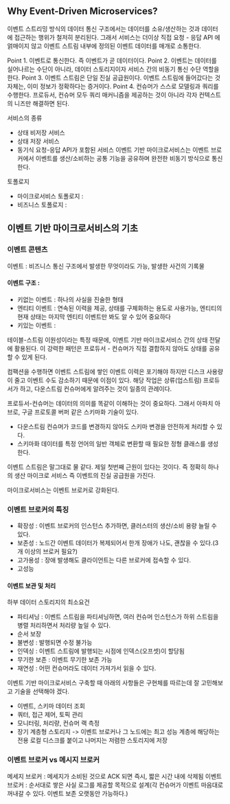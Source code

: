 ## Why Event-Driven Microservices?
이벤트 스트리밍 방식의 데이터 통신 구조에서는 데이터를 소유/생산하는 것과 데이터에 접근하는 행위가 철저히 분리된다.
그래서 서비스는 더이상 직접 요청 - 응답 API 에 얽매이지 않고 이벤트 스트림 내부에 정의된 이벤트 데이터를 매개로 소통한다.

Point 1. 이벤트로 통신한다. 즉 이벤트가 곧 데이터이다.
Point 2. 이벤트는 데이터를 실어나르는 수단이 아니라, 데이터 스토리지이자 서비스 간의 비동기 통신 수단 역할을 한다.
Point 3. 이벤트 스트림은 단일 진실 공급원이다. 이벤트 스트림에 들어갔다는 것 자체는, 이미 정보가 정확하다는 증거이다.
Point 4. 컨슈머가 스스로 모델링과 쿼리를 수행한다. 프로듀서, 컨슈머 모두 쿼리 매커니즘을 제공하는 것이 아니라 각자 컨텍스트의 니즈만 해결하면 된다.

서비스의 종류
- 상태 비저장 서비스
- 상태 저장 서비스
- 동기식 요청-응답 API가 포함된 서비스
이벤트 기반 마이크로서비스는 이벤트 브로커에서 이벤트를 생산/소비하는 공통 기능을 공유하며 완전한 비동기 방식으로 통신한다.

토폴로지
- 마이크로서비스 토폴로지 : 
- 비즈니스 토폴로지 : 

## 이벤트 기반 마이크로서비스의 기초

### 이벤트 콘텐츠
이벤트 : 비즈니스 통신 구조에서 발생한 무엇이라도 가능, 발생한 사건의 기록물

#### 이벤트 구조 : 
- 키없는 이벤트 : 하나의 사실을 진술한 형태
- 엔티티 이벤트 : 연속된 이력을 제공, 상태를 구체화하는 용도로 사용가능, 엔티티의 현재 상태는 마지막 엔티티 이벤트만 봐도 알 수 있어 중요하다
- 키있는 이벤트 : 

테이블-스트림 이원성이라는 특정 때문에, 이벤트 기반 마이크로서비스 간의 상태 전달에 활용된다.
이 강력한 패턴은 프로듀서 - 컨슈머가 직접 결합하지 않아도 상태를 공유할 수 있게 된다.

컴팩션을 수행하면 이벤트 스트림에 쌓인 이벤트 이력은 포기해야 하지만 디스크 사용량이 줄고 이벤트 수도 감소하기 때문에 이점이 있다. 해당 작업은
상류(업스트림) 프로듀서가 하고, 다운스트림 컨슈머에게 알려주는 것이 일종의 관례이다.

프로듀서-컨슈머는 데이터의 의미를 똑같이 이해하는 것이 중요하다. 그래서 아파치 아브로, 구글 프로토콜 버퍼 같은 스키마화 기술이 있다.
- 다운스트림 컨슈머가 코드를 변경하지 않아도 스키마 변경을 안전하게 처리할 수 있다.
- 스키마화 데이터를 특정 언어의 일반 객체로 변환할 때 필요한 정형 클래스를 생성한다.

이벤트 스트림은 말그대로 물 같다. 제일 첫번째 근원이 있다는 것이다. 즉 정확히 하나의 생산 마이크로 서비스 즉 이벤트의 진실 공급원을 가진다.

마이크로서비스는 이벤트 브로커로 강화된다.

### 이벤트 브로커의 특징
- 확장성 : 이벤트 브로커의 인스턴스 추가하면, 클러스터의 생산/소비 용량 늘릴 수 있다.
- 보존성 : 노드간 이벤트 데이터가 복제되어서 한개 장애가 나도, 괜찮을 수 있다.(3개 이상의 브로커 필요?)
- 고가용성 : 장애 발생해도 클라이언트는 다른 브로커에 접속할 수 있다.
- 고성능

#### 이벤트 보관 및 처리
하부 데이터 스토리지의 최소요건
- 파티셔닝 : 이벤트 스트림을 파티셔닝하면, 여러 컨슈머 인스턴스가 하위 스트림을 병렬 처리하면서 처리량 높일 수 있다.
- 순서 보장
- 불변성 : 발행되면 수정 불가능
- 인덱싱 : 이벤트 스트림에 발행되는 시점에 인덱스(오프셋)이 할당됨
- 무기한 보존 : 이벤트 무기한 보존 가능
- 재연성 : 어떤 컨슈머라도 데이터 가져가서 읽을 수 있다.

이벤트 기반 마이크로서비스 구축할 때 아래의 사항들은 구현체를 따르는데 잘 고민해보고 기술을 선택해야 겠다.
- 이벤트, 스키마 데이터 조회
- 쿼터, 접근 제어, 토픽 관리
- 모니터링, 처리량, 컨슈머 랙 측정
- 장기 계층형 스토리지 -> 이벤트 브로커나 그 노드에는 최고 성능 계층에 해당하는 전용 로컬 디스크를 붙이고 나머지는 저렴한 스토리지에 저장

### 이벤트 브로커 vs 메시지 브로커
메세지 브로커 : 메세지가 소비된 것으로 ACK 되면 즉시, 짧은 시간 내에 삭제됨
이벤트 브로커 : 순서대로 쌓은 사실 로그를 제공할 목적으로 설계(각 컨슈머가 이벤트 마음대로 꺼내갈 수 있다. 이벤트 보존 오랫동안 가능하다.)